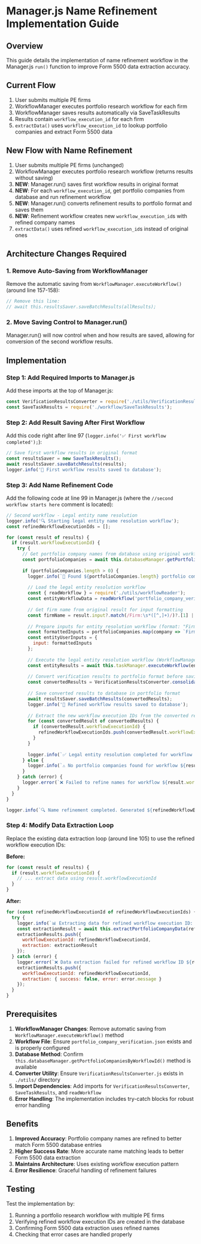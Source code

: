 # Manager.js Name Refinement Implementation Guide

## Overview

This guide details the implementation of name refinement workflow in the Manager.js `run()` function to improve Form 5500 data extraction accuracy.

## Current Flow
1. User submits multiple PE firms
2. WorkflowManager executes portfolio research workflow for each firm
3. WorkflowManager saves results automatically via SaveTaskResults
4. Results contain `workflow_execution_id` for each firm
5. `extractData()` uses `workflow_execution_id` to lookup portfolio companies and extract Form 5500 data

## New Flow with Name Refinement
1. User submits multiple PE firms (unchanged)
2. WorkflowManager executes portfolio research workflow (returns results without saving)
3. **NEW**: Manager.run() saves first workflow results in original format
4. **NEW**: For each `workflow_execution_id`, get portfolio companies from database and run refinement workflow
5. **NEW**: Manager.run() converts refinement results to portfolio format and saves them
6. **NEW**: Refinement workflow creates new `workflow_execution_id`s with refined company names
7. `extractData()` uses refined `workflow_execution_id`s instead of original ones

## Architecture Changes Required

### 1. Remove Auto-Saving from WorkflowManager
Remove the automatic saving from `WorkflowManager.executeWorkflow()` (around line 157-158):
```javascript
// Remove this line:
// await this.resultsSaver.saveBatchResults(allResults);
```

### 2. Move Saving Control to Manager.run()
Manager.run() will now control when and how results are saved, allowing for conversion of the second workflow results.

## Implementation

### Step 1: Add Required Imports to Manager.js

Add these imports at the top of Manager.js:
```javascript
const VerificationResultsConverter = require('./utils/VerificationResultsConverter');
const SaveTaskResults = require('./workflow/SaveTaskResults');
```

### Step 2: Add Result Saving After First Workflow

Add this code right after line 97 (`logger.info('✅ First workflow completed');`):

```javascript
// Save first workflow results in original format
const resultsSaver = new SaveTaskResults();
await resultsSaver.saveBatchResults(results);
logger.info('💾 First workflow results saved to database');
```

### Step 3: Add Name Refinement Code

Add the following code at line 99 in Manager.js (where the `//second workflow starts here` comment is located):

```javascript
// Second workflow - Legal entity name resolution
logger.info('🔍 Starting legal entity name resolution workflow');
const refinedWorkflowExecutionIds = [];

for (const result of results) {
  if (result.workflowExecutionId) {
    try {
      // Get portfolio company names from database using original workflow execution ID
      const portfolioCompanies = await this.databaseManager.getPortfolioCompaniesByWorkflowId(result.workflowExecutionId);
      
      if (portfolioCompanies.length > 0) {
        logger.info(`🏢 Found ${portfolioCompanies.length} portfolio companies for workflow ${result.workflowExecutionId}: ${portfolioCompanies.join(', ')}`);
        
        // Load the legal entity resolution workflow
        const { readWorkflow } = require('./utils/workflowReader');
        const entityWorkflowData = readWorkflow('portfolio_company_verification.json');
        
        // Get firm name from original result for input formatting
        const firmName = result.input?.match(/Firm:\s*([^,]+)/)?.[1] || 'Unknown Firm';
        
        // Prepare inputs for entity resolution workflow (format: "Firm: X, Company: Y")
        const formattedInputs = portfolioCompanies.map(company => `Firm: ${firmName}, Company: ${company}`);
        const entityUserInputs = {
          input: formattedInputs
        };
        
        // Execute the legal entity resolution workflow (WorkflowManager no longer saves automatically)
        const entityResults = await this.taskManager.executeWorkflow(entityWorkflowData, entityUserInputs);
        
        // Convert verification results to portfolio format before saving
        const convertedResults = VerificationResultsConverter.consolidateByFirm(entityResults);
        
        // Save converted results to database in portfolio format
        await resultsSaver.saveBatchResults(convertedResults);
        logger.info('💾 Refined workflow results saved to database');
        
        // Extract the new workflow execution IDs from the converted results
        for (const convertedResult of convertedResults) {
          if (convertedResult.workflowExecutionId) {
            refinedWorkflowExecutionIds.push(convertedResult.workflowExecutionId);
          }
        }
        
        logger.info(`✅ Legal entity resolution completed for workflow ${result.workflowExecutionId}`);
      } else {
        logger.info(`⚠️ No portfolio companies found for workflow ${result.workflowExecutionId}, skipping refinement`);
      }
    } catch (error) {
      logger.error(`❌ Failed to refine names for workflow ${result.workflowExecutionId}:`, error.message);
    }
  }
}

logger.info(`🔍 Name refinement completed. Generated ${refinedWorkflowExecutionIds.length} refined workflow execution IDs`);
```

### Step 4: Modify Data Extraction Loop

Replace the existing data extraction loop (around line 105) to use the refined workflow execution IDs:

**Before:**
```javascript
for (const result of results) {
  if (result.workflowExecutionId) {
    // ... extract data using result.workflowExecutionId
  }
}
```

**After:**
```javascript
for (const refinedWorkflowExecutionId of refinedWorkflowExecutionIds) {
  try {
    logger.info(`📊 Extracting data for refined workflow execution ID: ${refinedWorkflowExecutionId}`);
    const extractionResult = await this.extractPortfolioCompanyData(refinedWorkflowExecutionId);
    extractionResults.push({
      workflowExecutionId: refinedWorkflowExecutionId,
      extraction: extractionResult
    });
  } catch (error) {
    logger.error(`❌ Data extraction failed for refined workflow ID ${refinedWorkflowExecutionId}:`, error.message);
    extractionResults.push({
      workflowExecutionId: refinedWorkflowExecutionId,
      extraction: { success: false, error: error.message }
    });
  }
}
```

## Prerequisites

1. **WorkflowManager Changes**: Remove automatic saving from `WorkflowManager.executeWorkflow()` method
2. **Workflow File**: Ensure `portfolio_company_verification.json` exists and is properly configured
3. **Database Method**: Confirm `this.databaseManager.getPortfolioCompaniesByWorkflowId()` method is available
4. **Converter Utility**: Ensure `VerificationResultsConverter.js` exists in `./utils/` directory
5. **Import Dependencies**: Add imports for `VerificationResultsConverter`, `SaveTaskResults`, and `readWorkflow`
6. **Error Handling**: The implementation includes try-catch blocks for robust error handling

## Benefits

1. **Improved Accuracy**: Portfolio company names are refined to better match Form 5500 database entries
2. **Higher Success Rate**: More accurate name matching leads to better Form 5500 data extraction
3. **Maintains Architecture**: Uses existing workflow execution pattern
4. **Error Resilience**: Graceful handling of refinement failures

## Testing

Test the implementation by:
1. Running a portfolio research workflow with multiple PE firms
2. Verifying refined workflow execution IDs are created in the database
3. Confirming Form 5500 data extraction uses refined names
4. Checking that error cases are handled properly